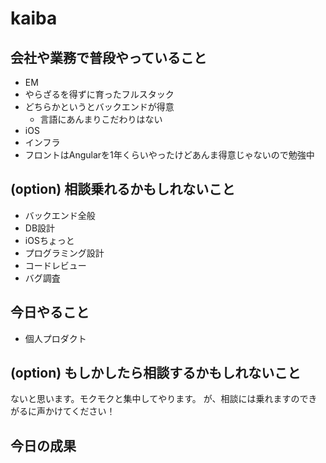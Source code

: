 # kaiba

## 会社や業務で普段やっていること
- EM
- やらざるを得ずに育ったフルスタック
- どちらかというとバックエンドが得意
  - 言語にあんまりこだわりはない
- iOS
- インフラ
- フロントはAngularを1年くらいやったけどあんま得意じゃないので勉強中

## (option) 相談乗れるかもしれないこと
- バックエンド全般
- DB設計
- iOSちょっと
- プログラミング設計
- コードレビュー
- バグ調査

## 今日やること
- 個人プロダクト

## (option) もしかしたら相談するかもしれないこと
ないと思います。モクモクと集中してやります。
が、相談には乗れますのできがるに声かけてください！

## 今日の成果
